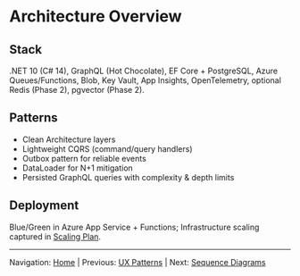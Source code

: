 # Architecture Overview

## Stack

.NET 10 (C# 14), GraphQL (Hot Chocolate), EF Core + PostgreSQL, Azure Queues/Functions, Blob, Key Vault, App Insights, OpenTelemetry, optional Redis (Phase 2), pgvector (Phase 2).

## Patterns

* Clean Architecture layers
* Lightweight CQRS (command/query handlers)
* Outbox pattern for reliable events
* DataLoader for N+1 mitigation
* Persisted GraphQL queries with complexity & depth limits

## Deployment

Blue/Green in Azure App Service + Functions; Infrastructure scaling captured in [Scaling Plan](scaling_plan.md).

---
Navigation: [Home](home.md) | Previous: [UX Patterns](ux_patterns.md) | Next: [Sequence Diagrams](sequence_diagrams.md)
